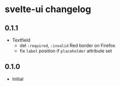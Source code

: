 # svelte-ui changelog

## 0.1.1

- Textfield
	- del `:required`, `:invalid` Red border on Firefox
	- fix `label` position if `placeholder` attribute set

## 0.1.0

- Initial
